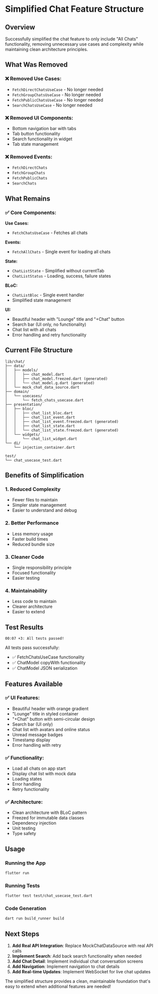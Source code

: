 # Simplified Chat Feature Structure

## Overview
Successfully simplified the chat feature to only include "All Chats" functionality, removing unnecessary use cases and complexity while maintaining clean architecture principles.

## What Was Removed

### ❌ **Removed Use Cases:**
- `FetchDirectChatsUseCase` - No longer needed
- `FetchGroupChatsUseCase` - No longer needed  
- `FetchPublicChatsUseCase` - No longer needed
- `SearchChatsUseCase` - No longer needed

### ❌ **Removed UI Components:**
- Bottom navigation bar with tabs
- Tab button functionality
- Search functionality in widget
- Tab state management

### ❌ **Removed Events:**
- `FetchDirectChats`
- `FetchGroupChats` 
- `FetchPublicChats`
- `SearchChats`

## What Remains

### ✅ **Core Components:**

**Use Cases:**
- `FetchChatsUseCase` - Fetches all chats

**Events:**
- `FetchAllChats` - Single event for loading all chats

**State:**
- `ChatListState` - Simplified without currentTab
- `ChatListStatus` - Loading, success, failure states

**BLoC:**
- `ChatListBloc` - Single event handler
- Simplified state management

**UI:**
- Beautiful header with "Lounge" title and "+Chat" button
- Search bar (UI only, no functionality)
- Chat list with all chats
- Error handling and retry functionality

## Current File Structure

```
lib/chat/
├── data/
│   ├── models/
│   │   ├── chat_model.dart
│   │   ├── chat_model.freezed.dart (generated)
│   │   └── chat_model.g.dart (generated)
│   └── mock_chat_data_source.dart
├── domain/
│   └── usecases/
│       └── fetch_chats_usecase.dart
├── presentation/
│   ├── bloc/
│   │   ├── chat_list_bloc.dart
│   │   ├── chat_list_event.dart
│   │   ├── chat_list_event.freezed.dart (generated)
│   │   ├── chat_list_state.dart
│   │   └── chat_list_state.freezed.dart (generated)
│   └── widgets/
│       └── chat_list_widget.dart
└── di/
    └── injection_container.dart

test/
└── chat_usecase_test.dart
```

## Benefits of Simplification

### 1. **Reduced Complexity**
- Fewer files to maintain
- Simpler state management
- Easier to understand and debug

### 2. **Better Performance**
- Less memory usage
- Faster build times
- Reduced bundle size

### 3. **Cleaner Code**
- Single responsibility principle
- Focused functionality
- Easier testing

### 4. **Maintainability**
- Less code to maintain
- Clearer architecture
- Easier to extend

## Test Results

```
00:07 +3: All tests passed!
```

All tests pass successfully:
- ✅ FetchChatsUseCase functionality
- ✅ ChatModel copyWith functionality  
- ✅ ChatModel JSON serialization

## Features Available

### ✅ **UI Features:**
- Beautiful header with orange gradient
- "Lounge" title in styled container
- "+Chat" button with semi-circular design
- Search bar (UI only)
- Chat list with avatars and online status
- Unread message badges
- Timestamp display
- Error handling with retry

### ✅ **Functionality:**
- Load all chats on app start
- Display chat list with mock data
- Loading states
- Error handling
- Retry functionality

### ✅ **Architecture:**
- Clean architecture with BLoC pattern
- Freezed for immutable data classes
- Dependency injection
- Unit testing
- Type safety

## Usage

### Running the App
```bash
flutter run
```

### Running Tests
```bash
flutter test test/chat_usecase_test.dart
```

### Code Generation
```bash
dart run build_runner build
```

## Next Steps

1. **Add Real API Integration**: Replace MockChatDataSource with real API calls
2. **Implement Search**: Add back search functionality when needed
3. **Add Chat Detail**: Implement individual chat conversation screens
4. **Add Navigation**: Implement navigation to chat details
5. **Add Real-time Updates**: Implement WebSocket for live chat updates

The simplified structure provides a clean, maintainable foundation that's easy to extend when additional features are needed! 